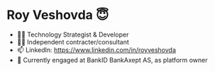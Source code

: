 # Roy Veshovda 😇

- 👨‍💻 Technology Strategist & Developer
- 👨‍💻 Independent contracter/consultant
- 📫 LinkedIn: <https://www.linkedin.com/in/royveshovda>
- 🔭 Currently engaged at BankID BankAxept AS, as platform owner

